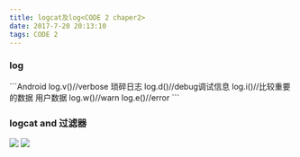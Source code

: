 ```yaml
---
title: logcat及log<CODE 2 chaper2>
date: 2017-7-20 20:13:10
tags: CODE 2
---
```

<h3>log</h3>
```Android
log.v()//verbose 琐碎日志
log.d()//debug调试信息
log.i()//比较重要的数据 用户数据
log.w()//warn
log.e()//error
```

<h3>logcat and 过滤器</h3>
<img src='http://img.027cgb.cn/20170721/20177216711775731906.png' />
<img src='http://img.027cgb.cn/20170721/20177217341775731906.png' />
